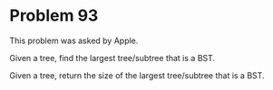 # Problem 93

 This problem was asked by Apple.

Given a tree, find the largest tree/subtree that is a BST.

Given a tree, return the size of the largest tree/subtree that is a BST.